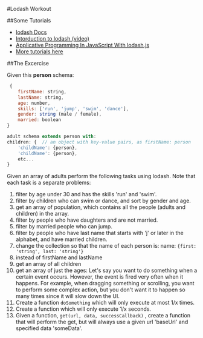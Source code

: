#Lodash Workout

##Some Tutorials
- [lodash Docs](https://lodash.com/docs)
- [Intorduction to lodash (video)](https://egghead.io/lessons/core-javascript-introduction-to-lodash)
- [Applicative Programming In JavaScript With lodash.js](http://tech.pro/tutorial/1611/functional-javascript)
- [More tutorials here](http://bit.ly/1xSVC8R)

##The Excercise

Given this **person** schema:
```javascript
 {
	firstName: string,
	lastName: string,
	age: number,
	skills: ['run', 'jump', 'swim', 'dance'],
	gender: string (male / female),
	married: boolean
}
```
```javascript
adult schema extends person with:
children: {  // an object with key-value pairs, as firstName: person
	'childName': {person},
	'childName': {person},
	etc...
}
```

Given an array of adults perform the following tasks using lodash. Note that each task is a separate problems:

1. filter by age under 30 and has the skills 'run' and 'swim'.
1. filter by children who can swim or dance, and sort by gender and age.
1. get an array of population, which contains all the people (adults and children) in the array.
1. filter by people who have daughters and are not married.
1. filter by married people who can jump.
1. filter by people who have last name that starts with 'j' or later in the alphabet, and have married children.
1. change the collection so that the name of each person is: 
name:  ```{first: 'string', last: 'string'}```
1. instead of firstName and lastName
1. get an array of all children
1. get an array of just the ages: 
Let's say you want to do something when a certain event occurs. However, the event is fired very often when it happens. For example, when dragging something or scrolling, you want to perform some complex action, but you don't want it to happen so many times since it will slow down the UI.
1. Create a function ```doSomething``` which will only execute at most 1/x times.
1. Create a function which will only execute 1/x seconds.
1. Given a function,  ```get(url, data, successCallback)``` , create a function that will perform the get, but will always use a given url 'baseUrl' and specified data 'someData'.




